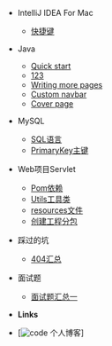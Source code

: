 - IntelliJ IDEA For Mac 

  - [快捷键](Documents/IDEA/快捷键.md)


- Java

  - [Quick start](JavaSE/IO流.md)
  -	[123](JavaSE/boolean-Boolean.md)
  - [Writing more pages](more-pages.md)
  - [Custom navbar](custom-navbar.md)
  - [Cover page](cover.md)

- MySQL

  - [SQL语言](Documents/MySQL/SQL.md)
  - [PrimaryKey主键](Documents/MySQL/PrimaryKey.md)

- Web项目Servlet

  - [Pom依赖](Documents/Web项目Servlet/Web项目下Maven模块Pom依赖.md)
  - [Utils工具类](Documents/Web项目Servlet/Utils工具类.md)
  - [resources文件](Documents/Web项目Servlet/resources文件.md)
  - [创建工程分包](Documents/Web项目Servlet/创建工程分包.md)

- 踩过的坑

  - [404汇总](Documents/踩过的坑/404汇总.md)

- 面试题 

  - [面试题汇总一](Documents/面试刷题/面试题汇总一.md)


- **Links**
- [![code](https://) 个人博客]